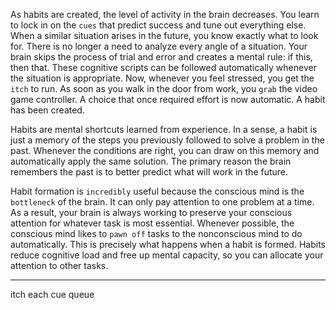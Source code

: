 As habits are created, the level of activity in the brain decreases.
You learn to lock in on the `cues` that predict success and tune out
everything else. When a similar situation arises in the future, you
know exactly what to look for. There is no longer a need to analyze
every angle of a situation. Your brain skips the process of trial and
error and creates a mental rule: if this, then that. These cognitive
scripts can be followed automatically whenever the situation is
appropriate. Now, whenever you feel stressed, you get the `itch` to run.
As soon as you walk in the door from work, you `grab` the video game
controller. A choice that once required effort is now automatic. A habit
has been created.

Habits are mental shortcuts learned from experience. In a sense, a
habit is just a memory of the steps you previously followed to solve a
problem in the past. Whenever the conditions are right, you can draw
on this memory and automatically apply the same solution. The
primary reason the brain remembers the past is to better predict what
will work in the future.

Habit formation is `incredibly` useful because the conscious mind is
the `bottleneck` of the brain. It can only pay attention to one problem at
a time. As a result, your brain is always working to preserve your
conscious attention for whatever task is most essential. Whenever
possible, the conscious mind likes to `pawn off` tasks to the
nonconscious mind to do automatically. This is precisely what
happens when a habit is formed. Habits reduce cognitive load and free
up mental capacity, so you can allocate your attention to other tasks.

---
itch each
cue queue